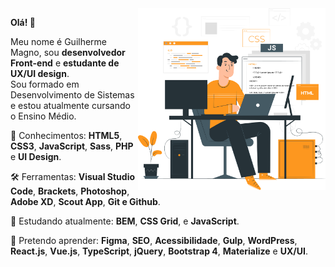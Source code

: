 <img src="assets/art.png" align="right" min-width="300px" max-width="550px" width="300px">

<p align="left">
  <strong>Olá! 👋</strong>   
</p>
<p align="left">
  Meu nome é Guilherme Magno, sou <strong>desenvolvedor Front-end</strong> e <strong>estudante de UX/UI design</strong>. <br>
  Sou formado em Desenvolvimento de Sistemas e estou atualmente cursando o Ensino Médio.
</p> 

<p align="left">
  🚀 Conhecimentos: <strong>HTML5</strong>, <strong>CSS3</strong>, <strong>JavaScript</strong>, <strong>Sass</strong>, <strong>PHP</strong> e <strong>UI Design</strong>.
</p>

<p align="left">
  🛠️ Ferramentas: <strong>Visual Studio Code</strong>, <strong>Brackets</strong>, <strong>Photoshop</strong>, <strong>Adobe XD</strong>, <strong>Scout App</strong>, <strong>Git e Github</strong>.
</p>

<p align="left">
  🌱 Estudando atualmente: <strong>BEM</strong>, <strong>CSS Grid</strong>, e <strong>JavaScript</strong>.
</p>

<p align="left">
  🤩 Pretendo aprender: <strong>Figma</strong>, <strong>SEO</strong>, <strong>Acessibilidade</strong>, <strong>Gulp</strong>, <strong>WordPress</strong>, <strong>React.js</strong>, <strong>Vue.js</strong>, <strong>TypeScript</strong>, <strong>jQuery</strong>, <strong>Bootstrap 4</strong>, <strong>Materialize</strong> e <strong>UX/UI</strong>.
</p>